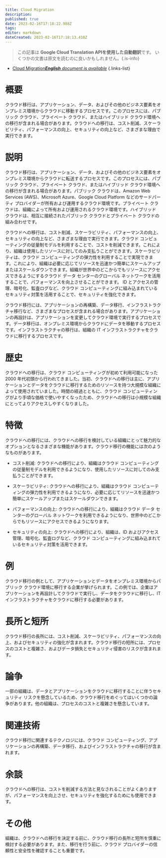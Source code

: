 ```yaml
---
title: Cloud Migration
description: 
published: true
date: 2023-02-16T17:18:22.988Z
tags: 
editor: markdown
dateCreated: 2023-02-16T17:18:13.410Z
---
```


> この記事は **Google Cloud Translation APIを使用した自動翻訳**です。
いくつかの文書は原文を読むのに良いかもしれません。{.is-info}



- [Cloud Migration***English** document is available*](/en/Knowledge-base/Dictionary/cloud-migration)
{.links-list}


# 概要
クラウド移行は、アプリケーション、データ、およびその他のビジネス要素をオンプレミス環境からクラウドに移動するプロセスです。このプロセスには、パブリック クラウド、プライベート クラウド、またはハイブリッド クラウド環境への移行が含まれる場合があります。クラウドへの移行は、コスト削減、スケーラビリティ、パフォーマンスの向上、セキュリティの向上など、さまざまな理由で実行できます。

# 説明
クラウド移行は、アプリケーション、データ、およびその他のビジネス要素をオンプレミス環境からクラウドに転送するプロセスです。このプロセスには、パブリック クラウド、プライベート クラウド、またはハイブリッド クラウド環境への移行が含まれる場合があります。パブリック クラウドは、Amazon Web Services (AWS)、Microsoft Azure、Google Cloud Platform などのサードパーティ プロバイダーが所有および運用するクラウド環境です。プライベート クラウドは、組織によって所有および運用されるクラウド環境です。ハイブリッド クラウドは、相互に接続されたパブリック クラウドとプライベート クラウドの組み合わせです。

クラウドへの移行は、コスト削減、スケーラビリティ、パフォーマンスの向上、セキュリティの向上など、さまざまな理由で実行できます。クラウド コンピューティングの従量制モデルを利用することで、コストを削減できます。これにより、組織は使用したリソースに対してのみ支払うことができます。スケーラビリティは、クラウド コンピューティングの弾力性を利用することで実現できます。これにより、組織は必要に応じてリソースを迅速かつ簡単にスケールアップまたはスケールダウンできます。組織が世界中のどこからでもリソースにアクセスできるようにするクラウド データ センターのグローバル ネットワークを活用することで、パフォーマンスを向上させることができます。 ID とアクセスの管理、暗号化、監査ログなど、クラウド コンピューティングに組み込まれているセキュリティ対策を活用することで、セキュリティを強化できます。

クラウド移行には、アプリケーションの再構築、データ移行、インフラストラクチャ移行など、さまざまなプロセスが含まれる場合があります。アプリケーションの再設計は、アプリケーションを変更してクラウド環境で実行するプロセスです。データ移行は、オンプレミス環境からクラウドにデータを移動するプロセスです。インフラストラクチャの移行は、組織の IT インフラストラクチャをクラウドに移行するプロセスです。

# 歴史
クラウドへの移行は、クラウド コンピューティングが初めて利用可能になった 2000 年代初頭から行われてきました。当初、クラウドへの移行は主に、アプリケーションとデータをクラウドに移行するためのリソースを持つ大規模な組織によって使用されていました。時間の経過とともに、クラウド コンピューティングがより手頃な価格で使いやすくなったため、クラウドへの移行は小規模な組織にとってよりアクセスしやすくなりました。

# 特徴
クラウドへの移行には、クラウドへの移行を検討している組織にとって魅力的なオプションとなるさまざまな機能があります。クラウド移行の機能には次のようなものがあります。

- コスト削減: クラウドへの移行により、組織はクラウド コンピューティングの従量制モデルを利用できるようになり、使用したリソースに対してのみ支払うことができます。

- スケーラビリティ: クラウドへの移行により、組織はクラウド コンピューティングの弾力性を利用できるようになり、必要に応じてリソースを迅速かつ簡単にスケールアップまたはスケールダウンできます。

- パフォーマンスの向上: クラウドへの移行により、組織はクラウド データ センターのグローバル ネットワークを利用できるようになり、世界中のどこからでもリソースにアクセスできるようになります。

- セキュリティの向上: クラウドへの移行により、組織は、ID およびアクセス管理、暗号化、監査ログなど、クラウド コンピューティングに組み込まれているセキュリティ対策を活用できます。

# 例
クラウド移行の例として、アプリケーションとデータをオンプレミス環境からパブリック クラウド環境に移行する企業が挙げられます。この例では、企業はアプリケーションを再設計してクラウドで実行し、データをクラウドに移行し、IT インフラストラクチャをクラウドに移行する必要があります。

# 長所と短所
クラウド移行の長所には、コスト削減、スケーラビリティ、パフォーマンスの向上、およびセキュリティの強化が含まれます。クラウド移行の短所には、プロセスのコストと複雑さ、およびデータ損失とセキュリティ侵害のリスクが含まれます。

# 論争
一部の組織は、データとアプリケーションをクラウドに移行することに伴うセキュリティ リスクを懸念しているため、クラウド移行をめぐってはいくつかの論争があります。他の組織は、プロセスのコストと複雑さを懸念しています。

# 関連技術
クラウド移行に関連するテクノロジには、クラウド コンピューティング、アプリケーションの再構築、データ移行、およびインフラストラクチャの移行が含まれます。

# 余談
クラウドへの移行は、コストを削減する方法と見なされることがよくありますが、パフォーマンスを向上させ、セキュリティを強化するためにも使用できます。

# その他
組織は、クラウドへの移行を決定する前に、クラウド移行の長所と短所を慎重に検討する必要があります。また、移行を行う前に、クラウド プロバイダーの信頼性と安全性を確認することも重要です。